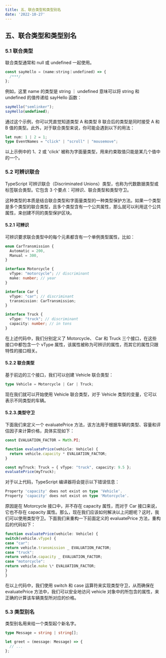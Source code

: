 ```yaml
---
title: 五、联合类型和类型别名
date: '2022-10-27'
---
```


## 五、联合类型和类型别名

### 5.1 联合类型

联合类型通常和 null 或 undefined 一起使用。

```typescript
const sayHello = (name:string｜undefined) => {
  /***/
};
```

例如，这里 name 的类型是 string ｜ undefined 意味可以将 string 和 undefined 的值传递给 sayHello 函数：

```typescript
sayHello("semlinker");
sayHello(undefined);
```

通过这个示例，你可以凭直觉知道类型 A 和类型 B 联合后的类型是同时接受 A 和 B 值的类型。此外，对于联合类型来说，你可能会遇到以下的用法：

```typescript
let num: 1 | 2 = 1;
type EventNames = "click" | "scroll" | "mousemove";
```

以上示例中的 1、2 或 'click' 被称为字面量类型，用来约束取值只能是某几个值中的一个。

### 5.2 可辨识联合

TypeScript 可辨识联合（Discriminated Unions）类型，也称为代数数据类型或标签联合类型。它包含 3 个要点：可辨识、联合类型和类型守卫。

这种类型的本质是结合联合类型和字面量类型的一种类型保护方法。如果一个类型是多个类型的联合类型，且多个类型含有一个公共属性，那么就可以利用这个公共属性，来创建不同的类型保护区块。

#### 5.2.1 可辨识

可辨识要求联合类型中的每个元素都含有一个单例类型属性，比如：

```typescript
enum CarTransmission {
  Automatic = 200,
  Manual = 300,
}

interface Motorcycle {
  vType: "motorcycle"; // discriminant
  make: number; // year
}

interface Car {
  vType: "car"; // discriminant
  transmission: CarTransmission;
}

interface Truck {
  vType: "truck"; // discriminant
  capacity: number; // in tons
}
```

在上述代码中，我们分别定义了 Motorcycle、 Car 和 Truck 三个接口，在这些接口中都包含一个 vType 属性，该属性被称为可辨识的属性，而其它的属性只跟特性的接口相关。

#### 5.2.2 联合类型

基于前边的三个接口，我们可以创建 Vehicle 联合类型：

```typescript
type Vehicle = Motorcycle | Car | Truck;
```

现在我们就可以开始使用 Vehicle 联合类型，对于 Vehicle 类型的变量，它可以表示不同类型的车辆。

#### 5.2.3.类型守卫

下面我们来定义一个 evaluatePrice 方法，该方法用于根据车辆的类型、容量和评估因子来计算价格，具体实现如下：

```typescript
const EVALUATION_FACTOR = Math.PI;

function evaluatePrice(vehicle: Vehicle) {
  return vehicle.capacity * EVALUATION_FACTOR;
}

const myTruck: Truck = { vType: "truck", capacity: 9.5 };
evaluatePrice(myTruck);
```

对于以上代码，TypeScript 编译器将会提示以下错误信息：

```typescript
Property 'capacity' does not exist on type 'Vehicle'.
Property 'capacity' does not exist on type 'Motorcycle'.
```

原因是在 Motorcycle 接口中，并不存在 capacity 属性，而对于 Car 接口来说，它也不存在 capacity 属性。那么，现在我们应该如何解决以上问题呢？这时，我们可以使用类型守卫。下面我们来重构一下前面定义的 evaluatePrice 方法，重构后的代码如下：

```typescript
function evaluatePrice(vehicle: Vehicle) {
switch(vehicle.vType) {
case "car":
return vehicle.transmission _ EVALUATION_FACTOR;
case "truck":
return vehicle.capacity _ EVALUATION_FACTOR;
case "motorcycle":
return vehicle.make \* EVALUATION_FACTOR;
}
}
```

在以上代码中，我们使用 switch 和 case 运算符来实现类型守卫，从而确保在 evaluatePrice 方法中，我们可以安全地访问 vehicle 对象中的所包含的属性，来正确的计算该车辆类型所对应的价格。

### 5.3 类型别名

类型别名用来给一个类型起个新名字。

```typescript
type Message = string | string[];

let greet = (message: Message) => {
  // ...
};
```
